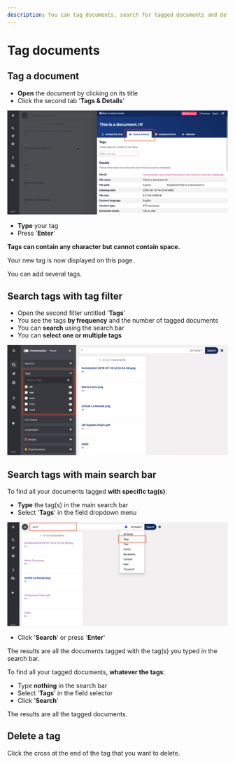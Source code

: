 ```yaml
---
description: You can tag documents, search for tagged documents and delete your tag(s).
---
```


# Tag documents

## Tag a document

* **Open** the document by clicking on its title
* Click the second tab '**Tags & Details**'

![](<../.gitbook/assets/T and D.png>)

* **Type** your tag
* Press '**Enter**'

**Tags can contain any character but cannot contain space.**

Your new tag is now displayed on this page.

You can add several tags.

## Search tags with tag filter

* Open the second filter untitled '**Tags**'
* You see the tags **by frequency** and the number of tagged documents
* You can **search** using the search bar
* You can **select one or multiple tags**

![](<../.gitbook/assets/Tag filter.png>)

## Search tags with main search bar

To find all your documents tagged **with specific tag(s)**:

* **Type** the tag(s) in the main search bar
* Select '**Tags**' in the field dropdown menu

![](<../.gitbook/assets/tag test1.png>)

* Click '**Search**' or press '**Enter**'

The results are all the documents tagged with the tag(s) you typed in the search bar.

To find all your tagged documents, **whatever the tags**:

* Type **nothing** in the search bar
* Select '**Tags**' in the field selector
* Click '**Search**'

The results are all the tagged documents.

## Delete a tag

Click the cross at the end of the tag that you want to delete.
